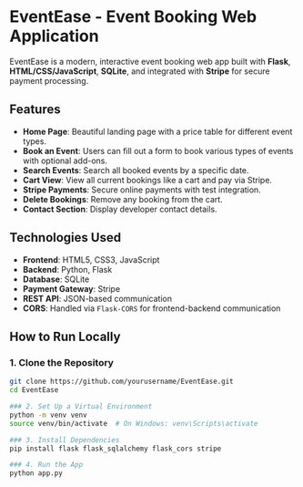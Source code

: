 # EventEase - Event Booking Web Application

EventEase is a modern, interactive event booking web app built with **Flask**, **HTML/CSS/JavaScript**, **SQLite**, and integrated with **Stripe** for secure payment processing.

## Features

- **Home Page**: Beautiful landing page with a price table for different event types.
- **Book an Event**: Users can fill out a form to book various types of events with optional add-ons.
- **Search Events**: Search all booked events by a specific date.
- **Cart View**: View all current bookings like a cart and pay via Stripe.
- **Stripe Payments**: Secure online payments with test integration.
- **Delete Bookings**: Remove any booking from the cart.
- **Contact Section**: Display developer contact details.

## Technologies Used

- **Frontend**: HTML5, CSS3, JavaScript
- **Backend**: Python, Flask
- **Database**: SQLite
- **Payment Gateway**: Stripe
- **REST API**: JSON-based communication
- **CORS**: Handled via `Flask-CORS` for frontend-backend communication


## How to Run Locally

### 1. Clone the Repository

```bash
git clone https://github.com/yourusername/EventEase.git
cd EventEase

### 2. Set Up a Virtual Environment
python -m venv venv
source venv/bin/activate  # On Windows: venv\Scripts\activate

### 3. Install Dependencies
pip install flask flask_sqlalchemy flask_cors stripe

### 4. Run the App
python app.py
